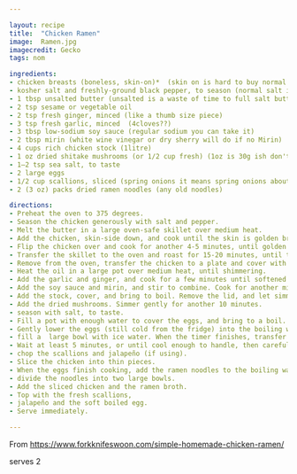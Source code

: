 ```yaml
---

layout: recipe
title:  "Chicken Ramen"
image:  Ramen.jpg
imagecredit: Gecko
tags: nom

ingredients:
- chicken breasts (boneless, skin-on)*  (skin on is hard to buy normal is fine)
- kosher salt and freshly-ground black pepper, to season (normal salt is fine)
- 1 tbsp unsalted butter (unsalted is a waste of time to full salt butter)
- 2 tsp sesame or vegetable oil 
- 2 tsp fresh ginger, minced (like a thumb size piece)
- 3 tsp fresh garlic, minced  (4cloves??)
- 3 tbsp low-sodium soy sauce (regular sodium you can take it)
- 2 tbsp mirin (white wine vinegar or dry sherry will do if no Mirin)
- 4 cups rich chicken stock (1litre)
- 1 oz dried shitake mushrooms (or 1/2 cup fresh) (1oz is 30g ish don't let this limit you, any mushroom will do but try go meaty mushroom)
- 1–2 tsp sea salt, to taste
- 2 large eggs
- 1/2 cup scallions, sliced (spring onions it means spring onions about 2)
- 2 (3 oz) packs dried ramen noodles (any old noodles)

directions:
- Preheat the oven to 375 degrees.
- Season the chicken generously with salt and pepper. 
- Melt the butter in a large oven-safe skillet over medium heat.
- Add the chicken, skin-side down, and cook until the skin is golden brown and releases easily from the pan,- about 5-7 minutes.
- Flip the chicken over and cook for another 4-5 minutes, until golden.
- Transfer the skillet to the oven and roast for 15-20 minutes, until the chicken is cooked through.
- Remove from the oven, transfer the chicken to a plate and cover with foil until ready to serve.
- Heat the oil in a large pot over medium heat, until shimmering.
- Add the garlic and ginger, and cook for a few minutes until softened. 
- Add the soy sauce and mirin, and stir to combine. Cook for another minute.
- Add the stock, cover, and bring to boil. Remove the lid, and let simmer uncovered for 5 minutes.
- Add the dried mushrooms. Simmer gently for another 10 minutes.
- season with salt, to taste.
- Fill a pot with enough water to cover the eggs, and bring to a boil. 
- Gently lower the eggs (still cold from the fridge) into the boiling water, and let simmer for 7 minutes - (for a slightly-runny yoke) or 8 minutes (for a soft, but set-up yoke).
- fill a  large bowl with ice water. When the timer finishes, transfer the eggs to the ice bath to stop the - cooking process. 
- Wait at least 5 minutes, or until cool enough to handle, then carefully peel away the shell and slice in - half, lengthwise.
- chop the scallions and jalapeño (if using).
- Slice the chicken into thin pieces.
- When the eggs finish cooking, add the ramen noodles to the boiling water.Cook for 2-3 minutes, until soft. 
- divide the noodles into two large bowls. 
- Add the sliced chicken and the ramen broth. 
- Top with the fresh scallions, 
- jalapeño and the soft boiled egg. 
- Serve immediately.

---
```

From https://www.forkknifeswoon.com/simple-homemade-chicken-ramen/

serves 2
